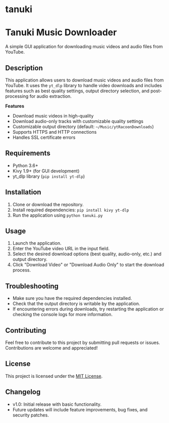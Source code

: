 # tanuki
**Tanuki Music Downloader**
=====================================

A simple GUI application for downloading music videos and audio files from 
YouTube.

**Description**
---------------

This application allows users to download music videos and audio files 
from YouTube. It uses the `yt_dlp` library to handle video downloads and 
includes features such as best quality settings, output directory 
selection, and post-processing for audio extraction.

**Features**

*   Download music videos in high-quality
*   Download audio-only tracks with customizable quality settings
*   Customizable output directory (default: `~/Music/ytRacoonDownloads`)
*   Supports HTTPS and HTTP connections
*   Handles SSL certificate errors

**Requirements**
----------------

*   Python 3.6+
*   Kivy 1.9+ (for GUI development)
*   yt_dlp library (`pip install yt-dlp`)

**Installation**
---------------

1.  Clone or download the repository.
2.  Install required dependencies: `pip install kivy yt-dlp`
3.  Run the application using `python tanuki.py`

**Usage**
--------

1.  Launch the application.
2.  Enter the YouTube video URL in the input field.
3.  Select the desired download options (best quality, audio-only, etc.) 
and output directory.
4.  Click "Download Video" or "Download Audio Only" to start the download 
process.

**Troubleshooting**
------------------

*   Make sure you have the required dependencies installed.
*   Check that the output directory is writable by the application.
*   If encountering errors during downloads, try restarting the 
application or checking the console logs for more information.

**Contributing**
---------------

Feel free to contribute to this project by submitting pull requests or 
issues. Contributions are welcome and appreciated!

**License**
-----------

This project is licensed under the [MIT 
License](https://opensource.org/licenses/MIT).

**Changelog**
-------------

*   v1.0: Initial release with basic functionality.
*   Future updates will include feature improvements, bug fixes, and 
    security patches.
